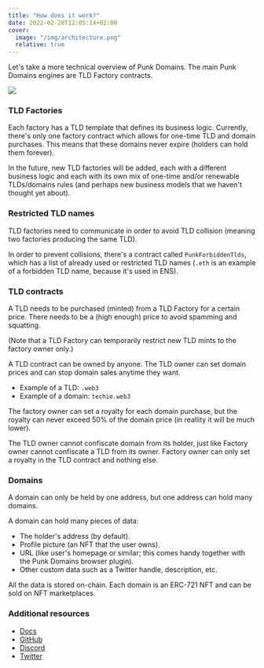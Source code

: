 ```yaml
---
title: "How does it work?"
date: 2022-02-28T12:05:14+02:00
cover:
  image: "/img/architecture.png"
  relative: true
---
```


Let's take a more technical overview of Punk Domains. The main Punk Domains engines are TLD Factory contracts.

![](/img/architecture.png)

### TLD Factories

Each factory has a TLD template that defines its business logic. Currently, there's only one factory contract which allows for one-time TLD and domain purchases. This means that these domains never expire (holders can hold them forever).

In the future, new TLD factories will be added, each with a different business logic and each with its own mix of one-time and/or renewable TLDs/domains rules (and perhaps new business models that we haven't thought yet about).

### Restricted TLD names

TLD factories need to communicate in order to avoid TLD collision (meaning two factories producing the same TLD).

In order to prevent collisions, there's a contract called `PunkForbiddenTlds`, which has a list of already used or restricted TLD names (`.eth` is an example of a forbidden TLD name, because it's used in ENS).

### TLD contracts

A TLD needs to be purchased (minted) from a TLD Factory for a certain price. There needs to be a (high enough) price to avoid spamming and squatting.

(Note that a TLD Factory can temporarily restrict new TLD mints to the factory owner only.)

A TLD contract can be owned by anyone. The TLD owner can set domain prices and can stop domain sales anytime they want.

- Example of a TLD: `.web3`
- Example of a domain: `techie.web3`

The factory owner can set a royalty for each domain purchase, but the royalty can never exceed 50% of the domain price (in reallity it will be much lower).

The TLD owner cannot confiscate domain from its holder, just like Factory owner cannot confiscate a TLD from its owner. Factory owner can only set a royalty in the TLD contract and nothing else.

### Domains

A domain can only be held by one address, but one address can hold many domains.

A domain can hold many pieces of data:

- The holder's address (by default).
- Profile picture (an NFT that the user owns).
- URL (like user's homepage or similar; this comes handy together with the Punk Domains browser plugin).
- Other custom data such as a Twitter handle, description, etc.

All the data is stored on-chain. Each domain is an ERC-721 NFT and can be sold on NFT marketplaces.

### Additional resources

- [Docs](http://docs.punk.domains/)
- [GitHub](https://github.com/punk-domains)
- [Discord](https://discord.gg/8dSrwrAQeu)
- [Twitter](https://twitter.com/PunkDomains)
